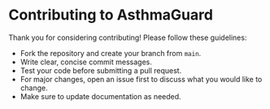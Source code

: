 # Contributing to AsthmaGuard

Thank you for considering contributing! Please follow these guidelines:

- Fork the repository and create your branch from `main`.
- Write clear, concise commit messages.
- Test your code before submitting a pull request.
- For major changes, open an issue first to discuss what you would like to change.
- Make sure to update documentation as needed.
